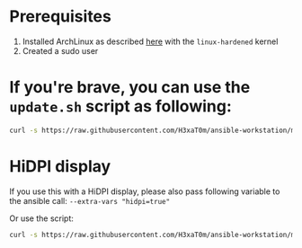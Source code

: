 # Prerequisites

1. Installed ArchLinux as described [here](https://wiki.archlinux.org/title/installation_guide "ArchLinux Wiki") with the `linux-hardened` kernel
2. Created a sudo user

# If you're brave, you can use the `update.sh` script as following:
```bash
curl -s https://raw.githubusercontent.com/H3xaT0m/ansible-workstation/main/update.sh | bash
```

# HiDPI display
If you use this with a HiDPI display, please also pass following variable to the
ansible call:
`--extra-vars "hidpi=true"`

Or use the script:
```bash
curl -s https://raw.githubusercontent.com/H3xaT0m/ansible-workstation/main/update_hidpi.sh | bash
```

